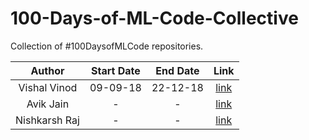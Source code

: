 # 100-Days-of-ML-Code-Collective
Collection of #100DaysofMLCode repositories. 


|      Author        | Start Date    |  End Date     |                           Link                           |
|:------------------:|:-------------:|:-------------:| :-------------------------------------------------------:|
| Vishal Vinod       | 09-09-18      | 22-12-18      | [link](https://github.com/Vishal-V/100-Days-of-ML-Code)  |
| Avik Jain          | -             | -             | [link](https://github.com/Avik-Jain/100-Days-Of-ML-Code) |
| Nishkarsh Raj      | -             | -             | [link](https://github.com/NishkarshRaj/100DaysofMLCode)  |


